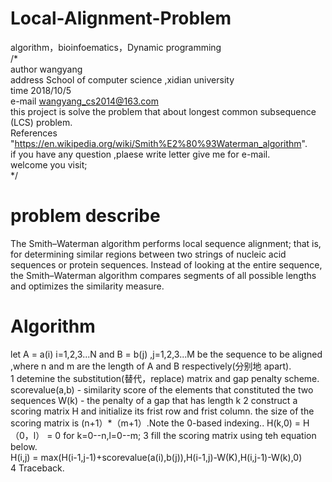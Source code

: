 # Local-Alignment-Problem  
algorithm，bioinfoematics，Dynamic programming  
/*  
author wangyang   
address School of computer science ,xidian university   
time 2018/10/5  
e-mail wangyang_cs2014@163.com  
this project is solve the problem that about longest common subsequence (LCS) problem.  
References "https://en.wikipedia.org/wiki/Smith%E2%80%93Waterman_algorithm".  
if you have any question ,plaese write letter give me for e-mail.    
welcome you visit;  
*/
# problem describe  
The Smith–Waterman algorithm performs local sequence alignment; that is, for determining similar regions between two strings of nucleic acid sequences or protein sequences. Instead of looking at the entire sequence, the Smith–Waterman algorithm compares segments of all possible lengths and optimizes the similarity measure.  
# Algorithm  
let A = a(i) i=1,2,3...N and B = b(j) ,j=1,2,3...M be the sequence to be aligned ,where n and m are the length of A and B respectively(分别地 apart).  
1 detemine the substitution(替代，replace) matrix and gap penalty scheme.  
scorevalue(a,b) - similarity score of the elements that constituted the two sequences
W(k) - the penalty of a gap that has length k
2 construct a scoring matrix H and initialize its frist row and frist column. the size of the scoring matrix is (n+1）*（m+1）.Note the 0-based indexing..
H(k,0) = H（0，l） = 0 for k=0--n,l=0--m;
3 fill the scoring matrix using teh equation below.  
H(i,j) = max(H(i-1,j-1)+scorevalue(a(i),b(j)),H(i-1,j)-W(K),H(i,j-1)-W(k),0)  
4 Traceback.  
